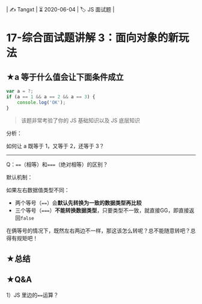 | ✍️ Tangxt | ⏳ 2020-06-04 | 🏷️ JS 面试题 |

# 17-综合面试题讲解 3：面向对象的新玩法

## ★a 等于什么值会让下面条件成立

``` js
var a = ?;
if (a == 1 && a == 2 && a == 3) {
    console.log('OK');
}
```

> 该题非常考验了你的 JS 基础知识以及 JS 底层知识

分析：

如何让 a 既等于 1，又等于 2，还等于 3？

---

Q：`==`（相等）和`===`（绝对相等）的区别？

默认机制：

如果左右数据值类型不同：

- 两个等号（`==`）会**默认先转换为一致的数据类型再比较**
- 三个等号（`===`）**不能转换数据类型**，只要类型不一致，就直接GG，即直接返回`false`

在俩等号的情况下，既然左右两边不一样，那这该怎么转呢？总不能随意转吧？总得有规矩吧！













## ★总结

## ★Q&A

1）JS 里边的`==`运算？
